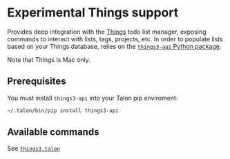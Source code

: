 # Experimental Things support

Provides deep integration with the [Things](https://culturedcode.com/things/) todo list manager, exposing commands to interact with lists, tags, projects, etc. In order to populate lists based on your Things database, relies on the [`things3-api` Python package](https://pypi.org/project/things3-api/).

Note that Things is Mac only.

## Prerequisites

You must install `things3-api` into your Talon pip enviroment:

```bash
~/.talon/bin/pip install things3-api
```

## Available commands

See [`things3.talon`](./things3.talon)
